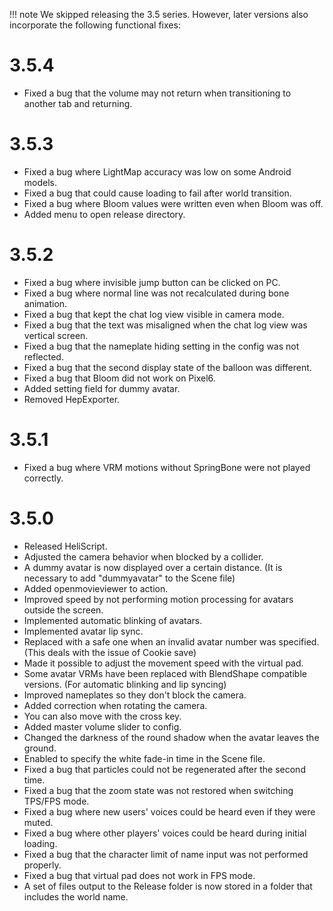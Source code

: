 !!! note
     We skipped releasing the 3.5 series. However, later versions also incorporate the following functional fixes:

# 3.5.4
- Fixed a bug that the volume may not return when transitioning to another tab and returning.

# 3.5.3
- Fixed a bug where LightMap accuracy was low on some Android models.
- Fixed a bug that could cause loading to fail after world transition.
- Fixed a bug where Bloom values were written even when Bloom was off.
- Added menu to open release directory.

# 3.5.2
- Fixed a bug where invisible jump button can be clicked on PC.
- Fixed a bug where normal line was not recalculated during bone animation.
- Fixed a bug that kept the chat log view visible in camera mode.
- Fixed a bug that the text was misaligned when the chat log view was vertical screen.
- Fixed a bug that the nameplate hiding setting in the config was not reflected.
- Fixed a bug that the second display state of the balloon was different.
- Fixed a bug that Bloom did not work on Pixel6.
- Added setting field for dummy avatar.
- Removed HepExporter.

# 3.5.1
- Fixed a bug where VRM motions without SpringBone were not played correctly.

# 3.5.0
- Released HeliScript.
- Adjusted the camera behavior when blocked by a collider.
- A dummy avatar is now displayed over a certain distance. (It is necessary to add "dummyavatar" to the Scene file)
- Added openmovieviewer to action.
- Improved speed by not performing motion processing for avatars outside the screen.
- Implemented automatic blinking of avatars.
- Implemented avatar lip sync.
- Replaced with a safe one when an invalid avatar number was specified. (This deals with the issue of Cookie save)
- Made it possible to adjust the movement speed with the virtual pad.
- Some avatar VRMs have been replaced with BlendShape compatible versions. (For automatic blinking and lip syncing)
- Improved nameplates so they don't block the camera.
- Added correction when rotating the camera.
- You can also move with the cross key.
- Added master volume slider to config.
- Changed the darkness of the round shadow when the avatar leaves the ground.
- Enabled to specify the white fade-in time in the Scene file.
- Fixed a bug that particles could not be regenerated after the second time.
- Fixed a bug that the zoom state was not restored when switching TPS/FPS mode.
- Fixed a bug where new users' voices could be heard even if they were muted.
- Fixed a bug where other players' voices could be heard during initial loading.
- Fixed a bug that the character limit of name input was not performed properly.
- Fixed a bug that virtual pad does not work in FPS mode.
- A set of files output to the Release folder is now stored in a folder that includes the world name.